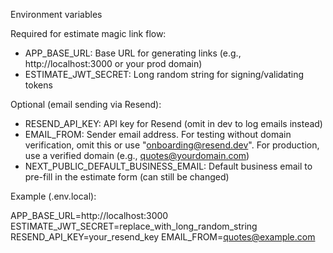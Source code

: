 Environment variables

Required for estimate magic link flow:

- APP_BASE_URL: Base URL for generating links (e.g., http://localhost:3000 or your prod domain)
- ESTIMATE_JWT_SECRET: Long random string for signing/validating tokens

Optional (email sending via Resend):

- RESEND_API_KEY: API key for Resend (omit in dev to log emails instead)
- EMAIL_FROM: Sender email address. For testing without domain verification, omit this or use "onboarding@resend.dev". For production, use a verified domain (e.g., quotes@yourdomain.com)
- NEXT_PUBLIC_DEFAULT_BUSINESS_EMAIL: Default business email to pre-fill in the estimate form (can still be changed)

Example (.env.local):

APP_BASE_URL=http://localhost:3000
ESTIMATE_JWT_SECRET=replace_with_long_random_string
RESEND_API_KEY=your_resend_key
EMAIL_FROM=quotes@example.com
